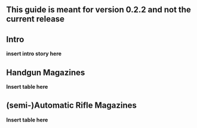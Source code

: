 ## This guide is meant for version 0.2.2 and not the current release

## Intro
**insert intro story here**

## Handgun Magazines

**Insert table here**

## (semi-)Automatic Rifle Magazines

**Insert table here**
